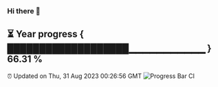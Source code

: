 ### Hi there 👋
⏳ Year progress { ███████████████████▁▁▁▁▁▁▁▁▁▁▁ } 66.31 %
---
⏰ Updated on Thu, 31 Aug 2023 00:26:56 GMT
![Progress Bar CI](https://github.com/Moyi321/Moyi321/workflows/Progress%20Bar%20CI/badge.svg)
